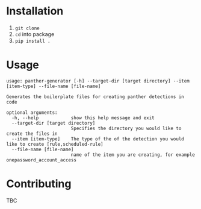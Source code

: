 # Installation

1. `git clone`
2. `cd` into package
3. `pip install .`

# Usage

```
usage: panther-generator [-h] --target-dir [target directory] --item [item-type] --file-name [file-name]

Generates the boilerplate files for creating panther detections in code

optional arguments:
  -h, --help            show this help message and exit
  --target-dir [target directory]
                        Specifies the directory you would like to create the files in
  --item [item-type]    The type of the of the detection you would like to create [rule,scheduled-rule]
  --file-name [file-name]
                        name of the item you are creating, for example onepassword_account_access
```

# Contributing 

TBC
